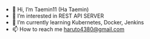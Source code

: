 - 👋 Hi, I’m Taemin11 (Ha Taemin)
- 👀 I’m interested in REST API SERVER
- 🌱 I’m currently learning Kubernetes, Docker, Jenkins
- 📫 How to reach me haruto4380@gmail.com


